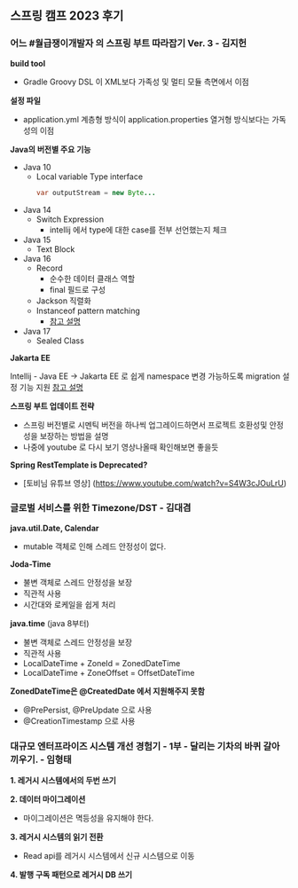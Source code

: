 ## 스프링 캠프 2023 후기

### 어느 #월급쟁이개발자 의 스프링 부트 따라잡기 Ver. 3	- 김지헌

**build tool**

- Gradle Groovy DSL 이 XML보다 가족성 및 멀티 모듈 측면에서 이점

**설정 파일**

- application.yml 계층형 방식이 application.properties 열거형 방식보다는 가독성의 이점

**Java의 버전별 주요 기능**

- Java 10
  - Local variable Type interface
    ```java
    var outputStream = new Byte...
    ```
- Java 14
  - Switch Expression
    - intellij 에서 type에 대한 case를 전부 선언했는지 체크
- Java 15
  - Text Block
- Java 16
  - Record
    - 순수한 데이터 클래스 역할
    - final 필드로 구성
  - Jackson 직렬화
  - Instanceof pattern matching
    - [참고 설명](https://velog.io/@gkskaks1004/Java-16%EC%97%90%EC%84%9C-instanceof-%EC%97%B0%EC%82%B0%EC%9E%90%EC%97%90-%EB%8C%80%ED%95%9C-pattern-matching)
- Java 17
  - Sealed Class

**Jakarta EE**

Intellij - Java EE -> Jakarta EE 로 쉽게 namespace 변경 가능하도록 migration 설정 기능 지원
[참고 설명](https://www.youtube.com/watch?v=mukr2Q_zBm4)

**스프링 부트 업데이트 전략**

- 스프링 버전별로 시멘틱 버전을 하나씩 업그레이드하면서 프로젝트 호환성및 안정성을 보장하는 방법을 설명
- 나중에 youtube 로 다시 보기 영상나올때 확인해보면 좋을듯

**Spring RestTemplate is Deprecated?**
- [토비님 유튜브 영상] (https://www.youtube.com/watch?v=S4W3cJOuLrU)


### 글로벌 서비스를 위한 Timezone/DST	- 김대겸

**java.util.Date, Calendar**

- mutable 객체로 인해 스레드 안정성이 없다.

**Joda-Time**

- 불변 객체로 스레드 안정성을 보장
- 직관적 사용 
- 시간대와 로케일을 쉽게 처리

**java.time** (java 8부터)

- 불변 객체로 스레드 안정성을 보장
- 직관적 사용
- LocalDateTime + ZoneId = ZonedDateTime
- LocalDateTime + ZoneOffset = OffsetDateTime

**ZonedDateTime은 @CreatedDate 에서 지원해주지 못함**

- @PrePersist, @PreUpdate 으로 사용
- @CreationTimestamp 으로 사용


### 대규모 엔터프라이즈 시스템 개선 경험기 - 1부 - 달리는 기차의 바퀴 갈아 끼우기. - 임형태

**1. 레거시 시스템에서의 두번 쓰기**

**2. 데이터 마이그레이션**

- 마이그레이션은 멱등성을 유지해야 한다.

**3. 레거시 시스템의 읽기 전환**

- Read api를 레거시 시스템에서 신규 시스템으로 이동

**4. 발행 구독 패턴으로 레거시 DB 쓰기**





